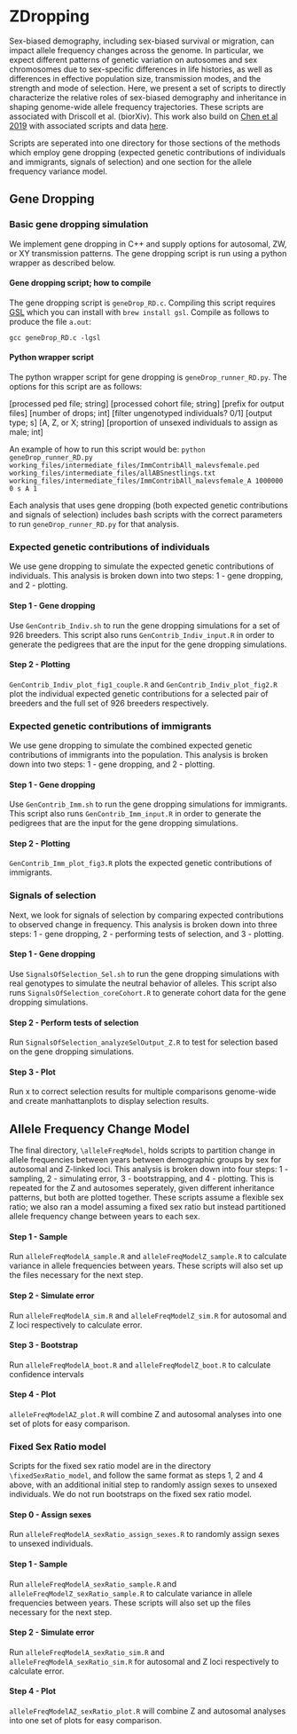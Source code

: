 # ZDropping
Sex-biased demography, including sex-biased survival or migration, can impact allele frequency changes across the genome. In particular, we expect different patterns of genetic variation on autosomes and sex chromosomes due to sex-specific differences in life histories, as well as differences in effective population size, transmission modes, and the strength and mode of selection. Here, we present a set of scripts to directly characterize the relative roles of sex-biased demography and inheritance in shaping genome-wide allele frequency trajectories. These scripts are associated with Driscoll et al. (biorXiv). This work also build on [Chen et al 2019](https://www.pnas.org/content/116/6/2158) with associated scripts and data [here](http://dx.doi.org/10.6084/m9.figshare.7044368).

Scripts are seperated into one directory for those sections of the methods which employ gene dropping (expected genetic contributions of individuals and immigrants, signals of selection) and one section for the allele frequency variance model.

## Gene Dropping

### Basic gene dropping simulation
We implement gene dropping in C++ and supply options for autosomal, ZW, or XY transmission patterns. The gene dropping script is run using a python wrapper as described below.

#### Gene dropping script; how to compile
The gene dropping script is `geneDrop_RD.c`. Compiling this script requires [GSL](https://www.gnu.org/software/gsl/doc/html/) which you can install with `brew install gsl`. Compile as follows to produce the file `a.out`:

`gcc geneDrop_RD.c -lgsl`

#### Python wrapper script
The python wrapper script for gene dropping is `geneDrop_runner_RD.py`. The options for this script are as follows: 

[processed ped file; string] [processed cohort file; string] [prefix for output files] [number of drops; int] [filter ungenotyped individuals? 0/1] [output type; s] [A, Z, or X; string] [proportion of unsexed individuals to assign as male; int]

An example of how to run this script would be: `python geneDrop_runner_RD.py working_files/intermediate_files/ImmContribAll_malevsfemale.ped working_files/intermediate_files/allABSnestlings.txt working_files/intermediate_files/ImmContribAll_malevsfemale_A 1000000 0 s A 1`

Each analysis that uses gene dropping (both expected genetic contributions and signals of selection) includes bash scripts with the correct parameters to run `geneDrop_runner_RD.py` for that analysis.

### Expected genetic contributions of individuals
We use gene dropping to simulate the expected genetic contributions of individuals. This analysis is broken down into two steps: 1 - gene dropping, and 2 - plotting. 

#### Step 1 - Gene dropping
Use `GenContrib_Indiv.sh` to run the gene dropping simulations for a set of 926 breeders. This script also runs `GenContrib_Indiv_input.R` in order to generate the pedigrees that are the input for the gene dropping simulations.

#### Step 2 - Plotting
`GenContrib_Indiv_plot_fig1_couple.R` and `GenContrib_Indiv_plot_fig2.R` plot the individual expected genetic contributions for a selected pair of breeders and the full set of 926 breeders respectively.

### Expected genetic contributions of immigrants
We use gene dropping to simulate the combined expected genetic contributions of immigrants into the population. This analysis is broken down into two steps: 1 - gene dropping, and 2 - plotting. 

#### Step 1 - Gene dropping
Use `GenContrib_Imm.sh` to run the gene dropping simulations for immigrants. This script also runs `GenContrib_Imm_input.R` in order to generate the pedigrees that are the input for the gene dropping simulations.

#### Step 2 - Plotting
`GenContrib_Imm_plot_fig3.R` plots the expected genetic contributions of immigrants.

### Signals of selection
Next, we look for signals of selection by comparing expected contributions to observed change in frequency. This analysis is broken down into three steps: 1 - gene dropping, 2 - performing tests of selection, and 3 - plotting. 

#### Step 1 - Gene dropping
Use `SignalsOfSelection_Sel.sh` to run the gene dropping simulations with real genotypes to simulate the neutral behavior of alleles. This script also runs `SignalsOfSelection_coreCohort.R` to generate cohort data for the gene dropping simulations.

#### Step 2 - Perform tests of selection
Run `SignalsOfSelection_analyzeSelOutput_Z.R` to test for selection based on the gene dropping simulations.

#### Step 3 - Plot
Run x to correct selection results for multiple comparisons genome-wide and create manhattanplots to display selection results.

## Allele Frequency Change Model
The final directory, `\alleleFreqModel`, holds scripts to partition change in allele frequencies between years between demographic groups by sex for autosomal and Z-linked loci. This analysis is broken down into four steps: 1 - sampling, 2 - simulating error, 3 - bootstrapping, and 4 - plotting. This is repeated for the Z and autosomes seperately, given different inheritance patterns, but both are plotted together. These scripts assume a flexible sex ratio; we also ran a model assuming a fixed sex ratio but instead partitioned allele frequency change between years to each sex. 

#### Step 1 - Sample
Run `alleleFreqModelA_sample.R` and `alleleFreqModelZ_sample.R` to calculate variance in allele frequencies between years. These scripts will also set up the files necessary for the next step.

#### Step 2 - Simulate error
Run `alleleFreqModelA_sim.R` and `alleleFreqModelZ_sim.R` for autosomal and Z loci respectively to calculate error.

#### Step 3 - Bootstrap
Run `alleleFreqModelA_boot.R` and `alleleFreqModelZ_boot.R` to calculate confidence intervals 

#### Step 4 - Plot
`alleleFreqModelAZ_plot.R` will combine Z and autosomal analyses into one set of plots for easy comparison.

### Fixed Sex Ratio model
Scripts for the fixed sex ratio model are in the directory `\fixedSexRatio_model`, and follow the same format as steps 1, 2 and 4 above, with an additional initial step to randomly assign sexes to unsexed individuals. We do not run bootstraps on the fixed sex ratio model.

#### Step 0 - Assign sexes
Run `alleleFreqModelA_sexRatio_assign_sexes.R` to randomly assign sexes to unsexed individuals.

#### Step 1 - Sample
Run `alleleFreqModelA_sexRatio_sample.R` and `alleleFreqModelZ_sexRatio_sample.R` to calculate variance in allele frequencies between years. These scripts will also set up the files necessary for the next step.

#### Step 2 - Simulate error
Run `alleleFreqModelA_sexRatio_sim.R` and `alleleFreqModelA_sexRatio_sim.R` for autosomal and Z loci respectively to calculate error.

#### Step 4 - Plot
`alleleFreqModelAZ_sexRatio_plot.R` will combine Z and autosomal analyses into one set of plots for easy comparison.

